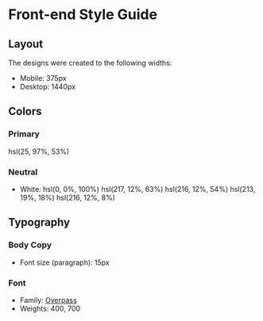# Front-end Style Guide

## Layout

The designs were created to the following widths:

- Mobile: 375px
- Desktop: 1440px

## Colors

### Primary
hsl(25, 97%, 53%)

### Neutral

- White: hsl(0, 0%, 100%)
hsl(217, 12%, 63%)
hsl(216, 12%, 54%)
hsl(213, 19%, 18%)
hsl(216, 12%, 8%)

## Typography

### Body Copy

- Font size (paragraph): 15px

### Font

- Family: [Overpass](https://fonts.google.com/specimen/Overpass)
- Weights: 400, 700
